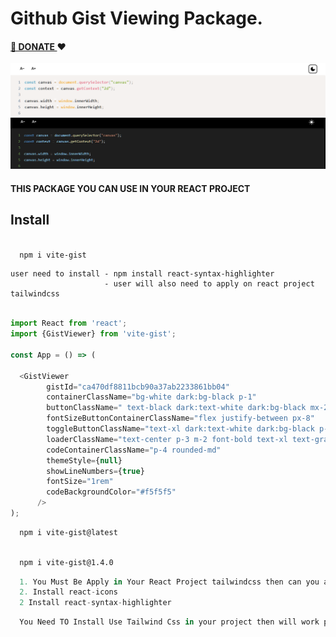 # Github Gist Viewing Package.

#### [🙏 DONATE ](https://buymeacoffee.com/sagarsuri) ❤️

![Alt text](https://github.com/SagrSuri/vite-gist/raw/main/assets/white.png)
![Alt text](https://github.com/SagrSuri/vite-gist/raw/main/assets/dark.png)

#### THIS PACKAGE YOU CAN USE IN YOUR REACT PROJECT

## Install

```bash
  
  npm i vite-gist

```

```
user need to install - npm install react-syntax-highlighter
                     - user will also need to apply on react project tailwindcss
```

```Javascript

import React from 'react';
import {GistViewer} from 'vite-gist';

const App = () => (
  
  <GistViewer
        gistId="ca470df8811bcb90a37ab2233861bb04"
        containerClassName="bg-white dark:bg-black p-1"
        buttonClassName=" text-black dark:text-white dark:bg-black mx-2 p-1 rounded-md"
        fontSizeButtonContainerClassName="flex justify-between px-8"
        toggleButtonClassName="text-xl dark:text-white dark:bg-black p-1 rounded-md"
        loaderClassName="text-center p-3 m-2 font-bold text-xl text-gray-600 dark:text-white"
        codeContainerClassName="p-4 rounded-md"
        themeStyle={null}
        showLineNumbers={true}
        fontSize="1rem"
        codeBackgroundColor="#f5f5f5"
      />
);

```

```bash
  npm i vite-gist@latest
```

```bash

  npm i vite-gist@1.4.0

```


```javascript
  1. You Must Be Apply in Your React Project tailwindcss then can you also handle the design
  2. Install react-icons
  2 Install react-syntax-highlighter
```

```javascript
  You Need TO Install Use Tailwind Css in your project then will work properly design 
```
